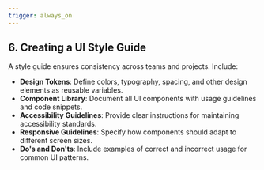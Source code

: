 ```yaml
---
trigger: always_on
---
```


## 6. Creating a UI Style Guide

A style guide ensures consistency across teams and projects. Include:

- **Design Tokens**: Define colors, typography, spacing, and other design elements as reusable variables.
- **Component Library**: Document all UI components with usage guidelines and code snippets.
- **Accessibility Guidelines**: Provide clear instructions for maintaining accessibility standards.
- **Responsive Guidelines**: Specify how components should adapt to different screen sizes.
- **Do's and Don'ts**: Include examples of correct and incorrect usage for common UI patterns.